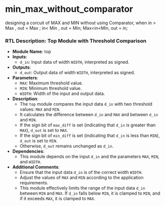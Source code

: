 # min_max_without_comparator
 designing a corcuit of MAX and MIN without using Comparator, when in > Max , out = Max ; in< Min , out = Min; Max<in<Min, out = in;


### RTL Description: Top Module with Threshold Comparison

- **Module Name**: top
- **Inputs**:
  - `d_in`: Input data of width `WIDTH`, interpreted as signed.
- **Outputs**:
  - `d_out`: Output data of width `WIDTH`, interpreted as signed.
- **Parameters**:
  - `MAX`: Maximum threshold value.
  - `MIN`: Minimum threshold value.
  - `WIDTH`: Width of the input and output data.
- **Description**:
  - The `top` module compares the input data `d_in` with two threshold values: `MAX` and `MIN`.
  - It calculates the difference between `d_in` and `MAX` and between `d_in` and `MIN`.
  - If the sign bit of `max_diff` is set (indicating that `d_in` is greater than `MAX`), `d_out` is set to `MAX`.
  - If the sign bit of `min_diff` is set (indicating that `d_in` is less than `MIN`), `d_out` is set to `MIN`.
  - Otherwise, `d_out` remains unchanged as `d_in`.
- **Dependencies**:
  - This module depends on the input `d_in` and the parameters `MAX`, `MIN`, and `WIDTH`.
- **Additional Comments**:
  - Ensure that the input data `d_in` is of the correct width `WIDTH`.
  - Adjust the values of `MAX` and `MIN` according to the application requirements.
  - This module effectively limits the range of the input data `d_in` between `MIN` and `MAX`. If `d_in` falls below `MIN`, it is clamped to `MIN`, and if it exceeds `MAX`, it is clamped to `MAX`.
